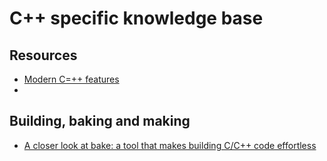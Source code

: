 # C++ specific knowledge base

## Resources
- [Modern C=++ features](https://github.com/AnthonyCalandra/modern-cpp-features)
- []()

## Building, baking and making
- [A closer look at bake: a tool that makes building C/C++ code effortless](https://ajmmertens.medium.com/a-closer-look-at-bake-a-tool-that-makes-building-c-c-code-effortless-b2e0409fad8f)